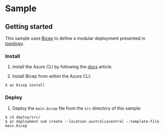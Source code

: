 # Sample

## Getting started

This sample uses [Bicep](https://docs.microsoft.com/en-us/azure/azure-resource-manager/bicep/overview) to define a modular deployment presented in [topology](../doc/topology.md).

### Install

1. Install the Azure CLI by following the [docs](https://docs.microsoft.com/en-us/cli/azure/install-azure-cli) article.

1. Install Bicep from within the Azure CLI:

```
$ az bicep install
```

### Deploy

1. Deploy the `main.bicep` file from the `src` directory of this sample:

```
$ cd deploy/src/
$ az deployment sub create --location australiacentral --template-file main.bicep
```

